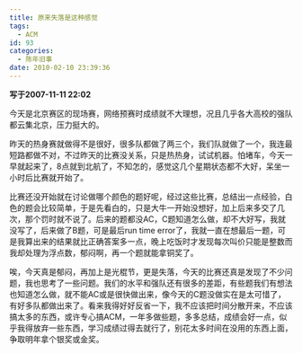 ```yaml
---
title: 原来失落是这种感觉
tags:
  - ACM
id: 93
categories:
  - 陈年旧事
date: 2010-02-10 23:39:36
---
```


**写于2007-11-11 22:02**

今天是北京赛区的现场赛，网络预赛时成绩就不大理想，况且几乎各大高校的强队都云集北京，压力挺大的。

昨天的热身赛就做得不是很好，很多队都做了两三个，我们队就做了一个，我连最短路都做不对，不过昨天的比赛没关系，只是热热身，试试机器。怕堵车，今天一早就起来了，8点就到北航了，不知怎的，感觉这几个星期状态都不大好，呆坐一小时后比赛就开始了。

<!--more-->

比赛还没开始就在讨论做哪个颜色的题好呢，经过这些比赛，总结出一点经验，白色的题会比较简单，于是先看白的，只是大牛一开始没想好，加上后来多交了几次，那个罚时就不说了。后来的题都没AC，C题知道怎么做，却不大好写，我就没写了，后来做了B题，可是最后run time error了，我就一直在想最后一题，可是我算出来的结果就比正确答案多一点，晚上吃饭时才发现每次叫价只能是整数而我却处理为浮点数，郁闷啊，再一个题就能拿铜奖了。

唉，今天真是郁闷，再加上是光棍节，更是失落，今天的比赛还真是发现了不少问题，我也思考了一些问题。我们的水平和强队还有很多的差距，有些题我们有想法也知道怎么做，就不能AC或是很快做出来，像今天的C题没做实在是太可惜了，有好多队都做出来了。看来我得好好反省一下，我不应该把时间分散开来，不应该搞太多的东西，或许专心搞ACM，一年多做些题，多多总结，成绩会好一点，似乎我得放弃一些东西，学习成绩过得去就行了，别花太多时间在没用的东西上面，争取明年拿个银奖或金奖。
